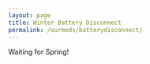 ```yaml
---
layout: page
title: Winter Battery Disconnect
permalink: /ourmods/batterydisconnect/
---
```

Waiting for Spring!
